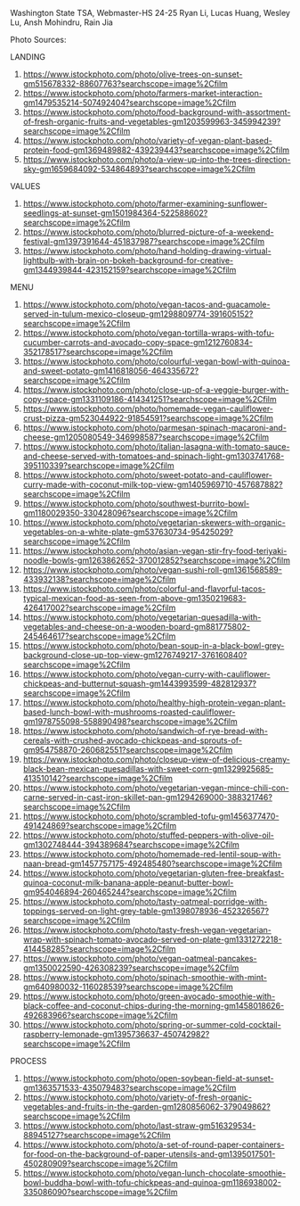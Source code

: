 Washington State TSA, Webmaster-HS 24-25
Ryan Li, Lucas Huang, Wesley Lu, Ansh Mohindru, Rain Jia


Photo Sources:

LANDING

1. https://www.istockphoto.com/photo/olive-trees-on-sunset-gm515678332-88607763?searchscope=image%2Cfilm
2. https://www.istockphoto.com/photo/farmers-market-interaction-gm1479535214-507492404?searchscope=image%2Cfilm
3. https://www.istockphoto.com/photo/food-background-with-assortment-of-fresh-organic-fruits-and-vegetables-gm1203599963-345994239?searchscope=image%2Cfilm
4. https://www.istockphoto.com/photo/variety-of-vegan-plant-based-protein-food-gm1369489882-439239443?searchscope=image%2Cfilm
5. https://www.istockphoto.com/photo/a-view-up-into-the-trees-direction-sky-gm1659684092-534864893?searchscope=image%2Cfilm

VALUES

1. https://www.istockphoto.com/photo/farmer-examining-sunflower-seedlings-at-sunset-gm1501984364-522588602?searchscope=image%2Cfilm
2. https://www.istockphoto.com/photo/blurred-picture-of-a-weekend-festival-gm1397391644-451837987?searchscope=image%2Cfilm
3. https://www.istockphoto.com/photo/hand-holding-drawing-virtual-lightbulb-with-brain-on-bokeh-background-for-creative-gm1344939844-423152159?searchscope=image%2Cfilm

MENU

1. https://www.istockphoto.com/photo/vegan-tacos-and-guacamole-served-in-tulum-mexico-closeup-gm1298809774-391605152?searchscope=image%2Cfilm
2. https://www.istockphoto.com/photo/vegan-tortilla-wraps-with-tofu-cucumber-carrots-and-avocado-copy-space-gm1212760834-352178517?searchscope=image%2Cfilm
3. https://www.istockphoto.com/photo/colourful-vegan-bowl-with-quinoa-and-sweet-potato-gm1416818056-464335672?searchscope=image%2Cfilm
4. https://www.istockphoto.com/photo/close-up-of-a-veggie-burger-with-copy-space-gm1331109186-414341251?searchscope=image%2Cfilm
5. https://www.istockphoto.com/photo/homemade-vegan-cauliflower-crust-pizza-gm523044922-91854591?searchscope=image%2Cfilm
6. https://www.istockphoto.com/photo/parmesan-spinach-macaroni-and-cheese-gm1205080549-346998587?searchscope=image%2Cfilm
7. https://www.istockphoto.com/photo/italian-lasagna-with-tomato-sauce-and-cheese-served-with-tomatoes-and-spinach-light-gm1303741768-395110339?searchscope=image%2Cfilm
8. https://www.istockphoto.com/photo/sweet-potato-and-cauliflower-curry-made-with-coconut-milk-top-view-gm1405969710-457687882?searchscope=image%2Cfilm
9. https://www.istockphoto.com/photo/southwest-burrito-bowl-gm1180029350-330428096?searchscope=image%2Cfilm
10. https://www.istockphoto.com/photo/vegetarian-skewers-with-organic-vegetables-on-a-white-plate-gm537630734-95425029?searchscope=image%2Cfilm
11. https://www.istockphoto.com/photo/asian-vegan-stir-fry-food-teriyaki-noodle-bowls-gm1263862652-370012852?searchscope=image%2Cfilm
12. https://www.istockphoto.com/photo/vegan-sushi-roll-gm1361568589-433932138?searchscope=image%2Cfilm
13. https://www.istockphoto.com/photo/colorful-and-flavorful-tacos-typical-mexican-food-as-seen-from-above-gm1350219683-426417002?searchscope=image%2Cfilm
14. https://www.istockphoto.com/photo/vegetarian-quesadilla-with-vegetables-and-cheese-on-a-wooden-board-gm881775802-245464617?searchscope=image%2Cfilm
15. https://www.istockphoto.com/photo/bean-soup-in-a-black-bowl-grey-background-close-up-top-view-gm1276749217-376160840?searchscope=image%2Cfilm
16. https://www.istockphoto.com/photo/vegan-curry-with-cauliflower-chickpeas-and-butternut-squash-gm1443993599-482812937?searchscope=image%2Cfilm
17. https://www.istockphoto.com/photo/healthy-high-protein-vegan-plant-based-lunch-bowl-with-mushrooms-roasted-cauliflower-gm1978755098-558890498?searchscope=image%2Cfilm
18. https://www.istockphoto.com/photo/sandwich-of-rye-bread-with-cereals-with-crushed-avocado-chickpeas-and-sprouts-of-gm954758870-260682551?searchscope=image%2Cfilm
19. https://www.istockphoto.com/photo/closeup-view-of-delicious-creamy-black-bean-mexican-quesadillas-with-sweet-corn-gm1329925685-413510142?searchscope=image%2Cfilm
20. https://www.istockphoto.com/photo/vegetarian-vegan-mince-chili-con-carne-served-in-cast-iron-skillet-pan-gm1294269000-388321746?searchscope=image%2Cfilm
21. https://www.istockphoto.com/photo/scrambled-tofu-gm1456377470-491424869?searchscope=image%2Cfilm
22. https://www.istockphoto.com/photo/stuffed-peppers-with-olive-oil-gm1302748444-394389684?searchscope=image%2Cfilm
23. https://www.istockphoto.com/photo/homemade-red-lentil-soup-with-naan-bread-gm1457757175-492485480?searchscope=image%2Cfilm
24. https://www.istockphoto.com/photo/vegetarian-gluten-free-breakfast-quinoa-coconut-milk-banana-apple-peanut-butter-bowl-gm954046894-260465244?searchscope=image%2Cfilm
25. https://www.istockphoto.com/photo/tasty-oatmeal-porridge-with-toppings-served-on-light-grey-table-gm1398078936-452326567?searchscope=image%2Cfilm
26. https://www.istockphoto.com/photo/tasty-fresh-vegan-vegetarian-wrap-with-spinach-tomato-avocado-served-on-plate-gm1331272218-414458285?searchscope=image%2Cfilm
27. https://www.istockphoto.com/photo/vegan-oatmeal-pancakes-gm1350022590-426308239?searchscope=image%2Cfilm
28. https://www.istockphoto.com/photo/spinach-smoothie-with-mint-gm640980032-116028539?searchscope=image%2Cfilm
29. https://www.istockphoto.com/photo/green-avocado-smoothie-with-black-coffee-and-coconut-chips-during-the-morning-gm1458018626-492683966?searchscope=image%2Cfilm
30. https://www.istockphoto.com/photo/spring-or-summer-cold-cocktail-raspberry-lemonade-gm1395736637-450742982?searchscope=image%2Cfilm

PROCESS

1. https://www.istockphoto.com/photo/open-soybean-field-at-sunset-gm1363571533-435079483?searchscope=image%2Cfilm
2. https://www.istockphoto.com/photo/variety-of-fresh-organic-vegetables-and-fruits-in-the-garden-gm1280856062-379049862?searchscope=image%2Cfilm
3. https://www.istockphoto.com/photo/last-straw-gm516329534-88945127?searchscope=image%2Cfilm
4. https://www.istockphoto.com/photo/a-set-of-round-paper-containers-for-food-on-the-background-of-paper-utensils-and-gm1395017501-450280909?searchscope=image%2Cfilm
5. https://www.istockphoto.com/photo/vegan-lunch-chocolate-smoothie-bowl-buddha-bowl-with-tofu-chickpeas-and-quinoa-gm1186938002-335086090?searchscope=image%2Cfilm
